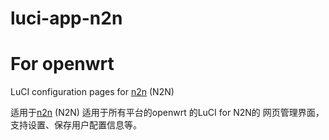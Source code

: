 # luci-app-n2n
For openwrt
===================

LuCI configuration pages for <a href="https://www.ntop.org/n2n/" target="_blank">n2n</a> (N2N)

适用于<a href="https://www.ntop.org/n2n/" target="_blank">n2n</a> (N2N)
适用于所有平台的openwrt
的LuCI for N2N的 网页管理界面，支持设置、保存用户配置信息等。
